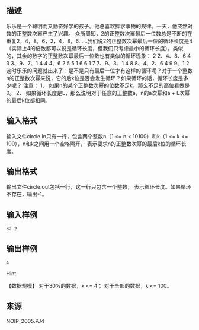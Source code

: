 ## 描述

乐乐是一个聪明而又勤奋好学的孩子。他总喜欢探求事物的规律。一天，他突然对数的正整数次幂产生了兴趣。 众所周知，2的正整数次幂最后一位数总是不断的在重复2，4，8，6，2，4，8，6……我们说2的正整数次幂最后一位的循环长度是4（实际上4的倍数都可以说是循环长度，但我们只考虑最小的循环长度）。类似的，其余的数字的正整数次幂最后一位数也有类似的循环现象： 2 2、4、8、6 4 3 3、9、7、1 4 4 4、6 2 5 5 1 6 6 1 7 7、9、3、1 4 8 8、4、2、6 4 9 9、1 2 这时乐乐的问题就出来了：是不是只有最后一位才有这样的循环呢？对于一个整数n的正整数次幂来说，它的后k位是否会发生循环？如果循环的话，循环长度是多少呢？ 注意： 1． 如果n的某个正整数次幂的位数不足k，那么不足的高位看做是0。 2． 如果循环长度是L，那么说明对于任意的正整数a，n的a次幂和a + L次幂的最后k位都相同。 

## 输入格式

输入文件circle.in只有一行，包含两个整数n（1 <= n < 10100）和k（1 <= k <= 100），n和k之间用一个空格隔开， 表示要求n的正整数次幂的最后k位的循环长度。

## 输出格式

输出文件circle.out包括一行，这一行只包含一个整数， 表示循环长度。如果循环不存在，输出-1。

## 输入样例

```plaintext
32 2
```

## 输出样例

```plaintext
4
```

Hint

【数据规模】 对于30%的数据，k <= 4； 对于全部的数据，k <= 100。

## 来源

NOIP_2005.PJ4

